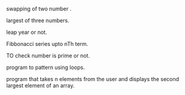 swapping of two number .

largest of three numbers.

leap year or not.

Fibbonacci series upto nTh term.

TO check number is prime or not.

program to pattern using loops.

program that takes n elements from the user and displays the second largest element of an array.
